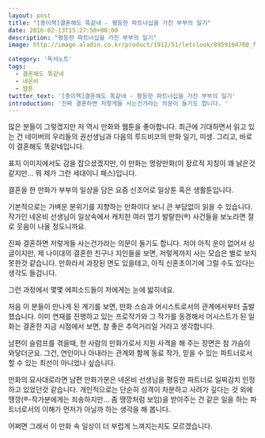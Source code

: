 ```yaml
---
layout: post
title: "[종이책]결혼해도 똑같네 - 평등한 파트너십을 가진 부부의 일기"
date: 2016-02-13T15:27:50+00:00
description: "평등한 파트너십을 가진 부부의 일기"
image: http://image.aladin.co.kr/product/1912/51/letslook/8959194700_f.jpg

category: '독서노트'  
tags: 
  - 결혼해도 똑같네
  - 네온비
  - 웹툰
twitter_text: '[종이책]결혼해도 똑같네 - 평등한 파트너십을 가진 부부의 일기'
introduction: '진짜 결혼하면 저렇게들 사는건가라는 의문이 들기도 합니다. '
---
```


많은 분들이 그렇겠지만 저 역시 만화와 웹툰을 좋아합니다. 최근에 기대하면서 읽고 있는 건 네이버의 우리들의 권선생님과 다음의 루드비코의 만화 일기, 미생. 그리고, 바로 이 결혼해도 똑같네입니다.

표지 이미지에서도 감을 잡으셨겠지만, 이 만화는 명랑만화(이 장르적 지칭이 꽤 낡은것 같지만&#8230; 뭐 제가 그런 세대이니 패스)입니다. 

결혼을 한 만화가 부부의 일상을 담은 요즘 신조어로 일상툰 혹은 생활툰입니다. 

기본적으로는 가벼운 분위기를 지향하는 만화이다 보니 큰 부담없이 읽을 수 있습니다. 작가인 네온비 선생님이 일상속에서 캐치한 여러 엽기 발랄한(&#174;) 사건들을 보노라면 절로 웃음이 나올 정도니까요. 

진짜 결혼하면 저렇게들 사는건가라는 의문이 들기도 합니다. 저야 아직 운이 없어서 싱글이지만, 제 나이대의 결혼한 친구나 지인들을 보면, 저렇게까지 사는 모습은 별로 보지 못한것 같습니다. 만화라서 과장된 면도 있을테고, 아직 신혼초이기에 그럴 수도 있다는 생각도 들겁니다.

그런 과정에서 몇몇 에피소드들이 저에게는 눈에 밟히네요.

처음 이 분들이 만나게 된 계기를 보면, 만화 스승과 어시스트로서의 관계에서부터 출발했습니다. 이미 연재를 진행하고 있는 프로작가와 그 작가를 동경해서 어시스트가 된 일화는 결혼한 지금 시점에서 보면, 참 좋은 추억거리일 거라고 생각합니다.

남편이 슬럼프를 겪을때, 한 사람의 만화가로서 지원 사격을 해 주는 장면은 참 가슴이 와닿더군요. 그건, 연인이나 아내라는 관계와 함께 동료 작가, 믿을 수 있는 파트너로서 할 수 있는 최선이 아니었나 싶습니다. 

만화의 묘사대로라면 남편 만화가분은 네온비 선생님을 평등한 파트너로 일찌감치 인정하고 있었던것 같습니다. 개인적으로는 단순히 성격이 차분하고 사려가 깊다는 것 외에 땡깡(&#174;-작가분에게는 죄송하지만&#8230; 좀 땡깡처럼 보임)을 받아주는 건 같은 일을 하는 파트너로서의 이해가 먼저가 아닐까 하는 생각을 해 봅니다.

어쩌면 그래서 이 만화 속 일상이 더 부럽게 느껴지는지도 모르겠습니다.
